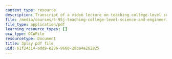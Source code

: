 ```yaml
---
content_type: resource
description: Transcript of a video lecture on teaching college-level science and engineering.
file: /media/courses/5-95j-teaching-college-level-science-and-engineering-spring-2009/61f24314add9e296966020ba4a262825_S9uGFKoRGUU.pdf
file_type: application/pdf
learning_resource_types: []
ocw_type: OCWFile
resourcetype: Document
title: 3play pdf file
uid: 61f24314-add9-e296-9660-20ba4a262825
---
```

